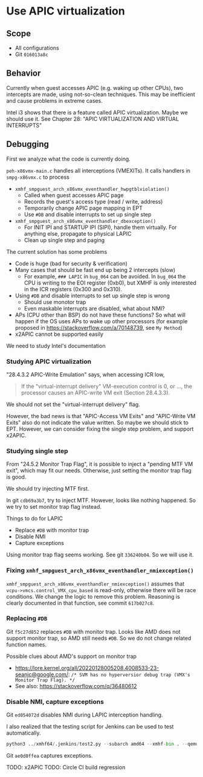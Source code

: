 # Use APIC virtualization

## Scope
* All configurations
* Git `016013a8c`

## Behavior

Currently when guest accesses APIC (e.g. waking up other CPUs), two intercepts
are made, using not-so-clean techniques. This may be inefficient and cause
problems in extreme cases.

Intel i3 shows that there is a feature called APIC virtualization. Maybe we
should use it. See Chapter 28: "APIC VIRTUALIZATION AND VIRTUAL INTERRUPTS"

## Debugging

First we analyze what the code is currently doing.

`peh-x86vmx-main.c` handles all interceptions (VMEXITs). It calls handlers in
`smpg-x86vmx.c` to process

* `xmhf_smpguest_arch_x86vmx_eventhandler_hwpgtblviolation()`
	* Called when guest accesses APIC page
	* Records the guest's access type (read / write, address)
	* Temporarily change APIC page mapping in EPT
	* Use `#DB` and disable interrupts to set up single step
* `xmhf_smpguest_arch_x86vmx_eventhandler_dbexception()`
	* For INIT IPI and STARTUP IPI (SIPI), handle them virtually. For anything
	  else, propagate to physical LAPIC
	* Clean up single step and paging

The current solution has some problems
* Code is huge (bad for security & verification)
* Many cases that should be fast end up being 2 intercepts (slow)
	* For example, `### LAPIC` in `bug_064` can be avoided. In `bug_064` the
	  CPU is writing to the EOI register (0xb0), but XMHF is only interested in
	  the ICR registers (0x300 and 0x310).
* Using `#DB` and disable interrupts to set up single step is wrong
	* Should use monotor trap
	* Even maskable interrupts are disabled, what about NMI?
* APs (CPU other than BSP) do not have these functions? So what will happen if
  the OS uses APs to wake up other processors (for example proposed in
  <https://stackoverflow.com/a/70148739>, see `My Method`)
* x2APIC cannot be supported easily

We need to study Intel's documentation

### Studying APIC virtualization

"28.4.3.2 APIC-Write Emulation" says, when accessing ICR low,
> If the "virtual-interrupt delivery" VM-execution control is 0, or ..., the
> processor causes an APIC-write VM exit (Section 28.4.3.3).

We should not set the "virtual-interrupt delivery" flag.

However, the bad news is that "APIC-Access VM Exits" and "APIC-Write VM Exits"
also do not indicate the value written. So maybe we should stick to EPT.
However, we can consider fixing the single step problem, and support x2APIC.

### Studying single step

From "24.5.2 Monitor Trap Flag", it is possible to inject a "pending MTF VM
exit", which may fit our needs. Otherwise, just setting the monitor trap flag
is good.

We should try injecting MTF first.

In git `cdb69a3b7`, try to inject MTF. However, looks like nothing happened.
So we try to set monitor trap flag instead.

Things to do for LAPIC

* Replace `#DB` with monitor trap
* Disable NMI
* Capture exceptions

Using monitor trap flag seems working. See git `336240b04`. So we will use it.

### Fixing `xmhf_smpguest_arch_x86vmx_eventhandler_nmiexception()`

`xmhf_smpguest_arch_x86vmx_eventhandler_nmiexception()` assumes that
`vcpu->vmcs.control_VMX_cpu_based` is read-only, otherwise there will be
race conditions. We change the logic to remove this problem. Reasoning is
clearly documented in that function, see commit `617b027c8`.

### Replacing `#DB`

Git `f5c27d852` replaces `#DB` with monitor trap. Looks like AMD does not
support monitor trap, so AMD still needs `#DB`. So we do not change related
function names.

Possible clues about AMD's support on monitor trap
* <https://lore.kernel.org/all/20220128005208.4008533-23-seanjc@google.com/>:
  `/* SVM has no hyperversior debug trap (VMX's Monitor Trap Flag). */`
* See also: <https://stackoverflow.com/q/36480612>

### Disable NMI, capture exceptions

Git `ed054072d` disables NMI during LAPIC interception handling.

I also realized that the testing script for Jenkins can be used to test
automatically.
```py
python3 ../xmhf64/.jenkins/test2.py --subarch amd64 --xmhf-bin . --qemu-image ../tmp/qemu/debian11x64-t.qcow2 --qemu-image-back ../tmp/qemu/debian11x64.qcow2 --smp 4 --work-dir /tmp/t
```

Git `ae0d0ffea` captures exceptions.

TODO: x2APIC
TODO: Circle CI build regression

